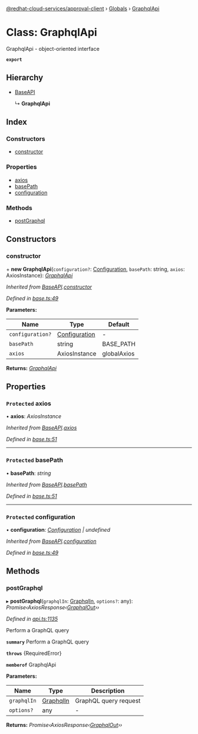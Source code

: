 [@redhat-cloud-services/approval-client](../README.md) › [Globals](../globals.md) › [GraphqlApi](graphqlapi.md)

# Class: GraphqlApi

GraphqlApi - object-oriented interface

**`export`** 

## Hierarchy

* [BaseAPI](baseapi.md)

  ↳ **GraphqlApi**

## Index

### Constructors

* [constructor](graphqlapi.md#constructor)

### Properties

* [axios](graphqlapi.md#protected-axios)
* [basePath](graphqlapi.md#protected-basepath)
* [configuration](graphqlapi.md#protected-configuration)

### Methods

* [postGraphql](graphqlapi.md#postgraphql)

## Constructors

###  constructor

\+ **new GraphqlApi**(`configuration?`: [Configuration](configuration.md), `basePath`: string, `axios`: AxiosInstance): *[GraphqlApi](graphqlapi.md)*

*Inherited from [BaseAPI](baseapi.md).[constructor](baseapi.md#constructor)*

*Defined in [base.ts:49](https://github.com/RedHatInsights/javascript-clients.gi/blob/master/packages/approval/base.ts#L49)*

**Parameters:**

Name | Type | Default |
------ | ------ | ------ |
`configuration?` | [Configuration](configuration.md) | - |
`basePath` | string | BASE_PATH |
`axios` | AxiosInstance | globalAxios |

**Returns:** *[GraphqlApi](graphqlapi.md)*

## Properties

### `Protected` axios

• **axios**: *AxiosInstance*

*Inherited from [BaseAPI](baseapi.md).[axios](baseapi.md#protected-axios)*

*Defined in [base.ts:51](https://github.com/RedHatInsights/javascript-clients.gi/blob/master/packages/approval/base.ts#L51)*

___

### `Protected` basePath

• **basePath**: *string*

*Inherited from [BaseAPI](baseapi.md).[basePath](baseapi.md#protected-basepath)*

*Defined in [base.ts:51](https://github.com/RedHatInsights/javascript-clients.gi/blob/master/packages/approval/base.ts#L51)*

___

### `Protected` configuration

• **configuration**: *[Configuration](configuration.md) | undefined*

*Inherited from [BaseAPI](baseapi.md).[configuration](baseapi.md#protected-configuration)*

*Defined in [base.ts:49](https://github.com/RedHatInsights/javascript-clients.gi/blob/master/packages/approval/base.ts#L49)*

## Methods

###  postGraphql

▸ **postGraphql**(`graphqlIn`: [GraphqlIn](../interfaces/graphqlin.md), `options?`: any): *Promise‹AxiosResponse‹[GraphqlOut](../interfaces/graphqlout.md)››*

*Defined in [api.ts:1135](https://github.com/RedHatInsights/javascript-clients.gi/blob/master/packages/approval/api.ts#L1135)*

Perform a GraphQL query

**`summary`** Perform a GraphQL query

**`throws`** {RequiredError}

**`memberof`** GraphqlApi

**Parameters:**

Name | Type | Description |
------ | ------ | ------ |
`graphqlIn` | [GraphqlIn](../interfaces/graphqlin.md) | GraphQL query request |
`options?` | any | - |

**Returns:** *Promise‹AxiosResponse‹[GraphqlOut](../interfaces/graphqlout.md)››*
